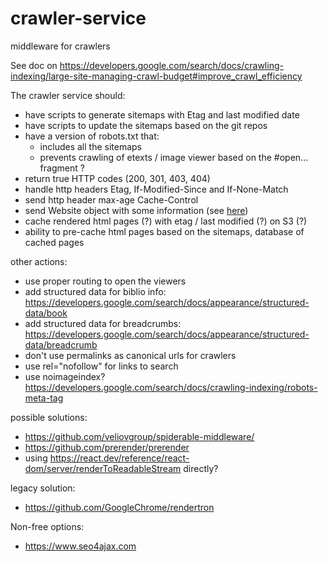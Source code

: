 # crawler-service

middleware for crawlers

See doc on https://developers.google.com/search/docs/crawling-indexing/large-site-managing-crawl-budget#improve_crawl_efficiency

The crawler service should:
- have scripts to generate sitemaps with Etag and last modified date
- have scripts to update the sitemaps based on the git repos
- have a version of robots.txt that:
   * includes all the sitemaps
   * prevents crawling of etexts / image viewer based on the #open... fragment ?
- return true HTTP codes (200, 301, 403, 404)
- handle http headers Etag, If-Modified-Since and If-None-Match
- send http header max-age Cache-Control
- send Website object with some information (see [here](https://developers.google.com/search/docs/appearance/structured-data/sitelinks-searchbox))
- cache rendered html pages (?) with etag / last modified (?) on S3 (?)
- ability to pre-cache html pages based on the sitemaps, database of cached pages

other actions:
- use proper routing to open the viewers
- add structured data for biblio info: https://developers.google.com/search/docs/appearance/structured-data/book
- add structured data for breadcrumbs: https://developers.google.com/search/docs/appearance/structured-data/breadcrumb
- don't use permalinks as canonical urls for crawlers
- use rel="nofollow" for links to search
- use noimageindex? https://developers.google.com/search/docs/crawling-indexing/robots-meta-tag

possible solutions:
- https://github.com/veliovgroup/spiderable-middleware/
- https://github.com/prerender/prerender
- using https://react.dev/reference/react-dom/server/renderToReadableStream directly?

legacy solution:
- https://github.com/GoogleChrome/rendertron

Non-free options:
- https://www.seo4ajax.com
